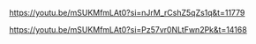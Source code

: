 https://youtu.be/mSUKMfmLAt0?si=nJrM_rCshZ5qZs1q&t=11779

https://youtu.be/mSUKMfmLAt0?si=Pz57vr0NLtFwn2Pk&t=14168